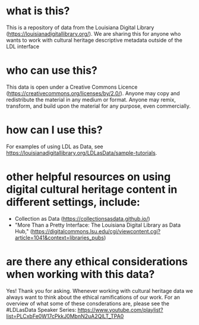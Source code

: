 # what is this? 
This is a repository of data from the Louisiana Digital Library (https://louisianadigitallibrary.org/). We are sharing this for anyone who wants to work with cultural heritage descriptive metadata outside of the LDL interface 


# who can use this? 
This data is open under a Creative Commons Licence (https://creativecommons.org/licenses/by/2.0/). Anyone may copy and redistribute the material in any medium or format. Anyone may remix, transform, and build upon the material for any purpose, even commercially.

# how can I use this?
For examples of using LDL as Data, see https://louisianadigitallibrary.org/LDLasData/sample-tutorials.

# other helpful resources on using digital cultural heritage content in different settings, include: 
- Collection as Data (https://collectionsasdata.github.io/) 
- "More Than a Pretty Interface: The Louisiana Digital Library as Data Hub," (https://digitalcommons.lsu.edu/cgi/viewcontent.cgi?article=1041&context=libraries_pubs) 

# are there any ethical considerations when working with this data?
Yes! Thank you for asking. Whenever working with cultural heritage data we always want to think about the ethical ramifications of our work. For an overview of what some of these consderations are, please see the #LDLasData Speaker Series: https://www.youtube.com/playlist?list=PLCxbFe0W17cPkkJ0MbnN2uA2QlLT_TPA0
